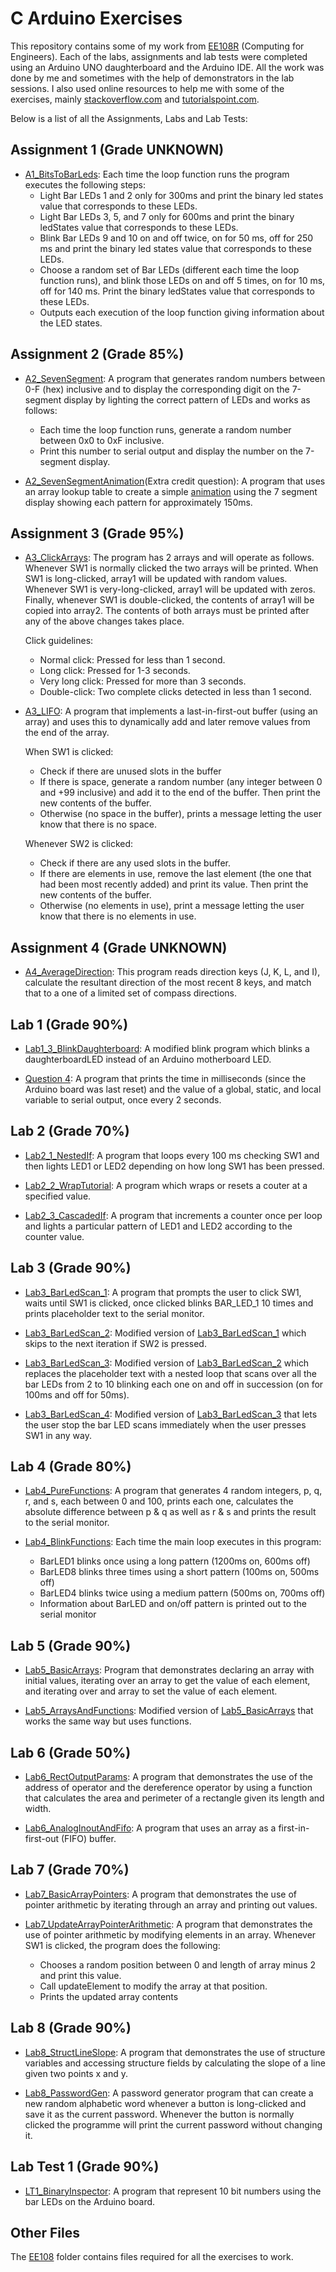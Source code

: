 # C Arduino Exercises
This repository contains some of my work from [EE108R](https://maynoothuniversity-my.sharepoint.com/:w:/g/personal/ann_dempsey_mu_ie/Eb65wkVxIYJKpBRAvqxKnxsBHvs8487p2m6Vf8zv4-d9-w?rtime=Gl2XpXxN10g) (Computing for Engineers). Each of the labs, assignments and lab tests were completed using an Arduino UNO daughterboard and the Arduino IDE. All the work was done by me and sometimes with the help of demonstrators in the lab sessions. I also used online resources to help me with some of the exercises, mainly [stackoverflow.com](stackoverflow.com) and [tutorialspoint.com](https://www.tutorialspoint.com/cprogramming/index.htm).

Below is a list of all the Assignments, Labs and Lab Tests:

## Assignment 1 (Grade UNKNOWN)
- [A1_BitsToBarLeds](https://github.com/ArturMK98/C-Arduino-Exercises/blob/master/Assignment%201/A1_BitsToBarLeds/A1_BitsToBarLeds.ino): Each time the loop function runs the program executes the following steps:
    - Light Bar LEDs 1 and 2 only for 300ms and print the binary led states value that corresponds to these LEDs.
    - Light Bar LEDs 3, 5, and 7 only for 600ms and print the binary ledStates value that corresponds to these LEDs.
    - Blink Bar LEDs 9 and 10 on and off twice, on for 50 ms, off for 250 ms and print the binary led states value that corresponds to these LEDs.
    - Choose a random set of Bar LEDs (different each time the loop function runs), and blink those LEDs on and off 5 times, on for 10 ms, off for 140 ms. Print the binary ledStates value that corresponds to these LEDs.
    - Outputs each execution of the loop function giving information about the LED states.

## Assignment 2 (Grade 85%)
- [A2_SevenSegment](https://github.com/ArturMK98/C-Arduino-Exercises/blob/master/Assignment%202/A2_SevenSegment/A2_SevenSegment.ino): A program that generates random numbers between 0-F (hex) inclusive and to display the corresponding digit on the 7-segment display by lighting the correct pattern of LEDs and works as follows:
    - Each time the loop function runs, generate a random number between 0x0 to 0xF inclusive.
    - Print this number to serial output and display the number on the 7-segment display.

- [A2_SevenSegmentAnimation](https://github.com/ArturMK98/C-Arduino-Exercises/blob/master/Assignment%202/A2_SevenSegmentAnimation/A2_SevenSegmentAnimation.ino)(Extra credit question): A program that uses an array lookup table to create a simple [animation](https://github.com/ArturMK98/C-Arduino-Exercises/blob/master/Assignment%202/MOV_1004.mp4) using the 7 segment display showing each pattern for approximately 150ms.

## Assignment 3 (Grade 95%)
- [A3_ClickArrays](https://github.com/ArturMK98/C-Arduino-Exercises/blob/master/Assignment%203/A3_ClickArrays/A3_ClickArrays.ino): The program has 2 arrays and will operate as follows. Whenever SW1 is normally clicked the two arrays will be printed. When SW1 is long-clicked, array1 will be updated with random values. Whenever SW1 is very-long-clicked, array1 will be updated with zeros. Finally, whenever SW1 is double-clicked, the contents of array1 will be copied into array2. The contents of both arrays must be printed after any of the above changes takes place.

    Click guidelines:
    - Normal click: Pressed for less than 1 second.
    - Long click: Pressed for 1-3 seconds.
    - Very long click: Pressed for more than 3 seconds.
    - Double-click: Two complete clicks detected in less than 1 second.
 
- [A3_LIFO](https://github.com/ArturMK98/C-Arduino-Exercises/blob/master/Assignment%203/A3_LIFO/A3_LIFO.ino): A program that implements a last-in-first-out buffer (using an array) and uses this  to dynamically add and later remove values from the end of the array.

    When SW1 is clicked:
    - Check if there are unused slots in the buffer
    - If there is space, generate a random number (any integer between 0 and +99 inclusive) and add it to the end of the buffer. Then print the new contents of the buffer. 
    - Otherwise (no space in the buffer), prints a message letting the user know that there is no space.
    
    Whenever SW2 is clicked:    
    -  Check if there are any used slots in the buffer.
    -  If there are elements in use, remove the last element (the one that had been most recently added) and print its value. Then print the new contents of the buffer.
    - Otherwise (no elements in use), print a message letting the user know that there is no elements in use.
     
## Assignment 4 (Grade UNKNOWN)
- [A4_AverageDirection](https://github.com/ArturMK98/C-Arduino-Exercises/blob/master/Assignment%204/A4_AverageDirection/A4_AverageDirection.ino): This program reads direction keys (J, K, L, and I), calculate the resultant direction of the most recent 8 keys, and match that to a one of a limited set of compass directions.

## Lab 1 (Grade 90%)
- [Lab1_3_BlinkDaughterboard](https://github.com/ArturMK98/C-Arduino-Exercises/blob/master/Lab%201/Lab1_3_BlinkDaughterboard/Lab1_3_BlinkDaughterboard.ino): A modified blink program which blinks a daughterboardLED instead of an Arduino motherboard LED.

- [Question 4](https://github.com/ArturMK98/C-Arduino-Exercises/blob/master/Lab%201/Question4/Question4.ino): A program that prints the time in milliseconds (since the Arduino board was last reset) and the value of a global, static, and local variable to serial output, once every 2 seconds.

## Lab 2 (Grade 70%)
- [Lab2_1_NestedIf](https://github.com/ArturMK98/C-Arduino-Exercises/blob/master/Lab%202/Lab2_1_NestedIf/Lab2_1_NestedIf.ino): A program that loops every 100 ms checking SW1 and then lights LED1 or LED2 depending on how long SW1 has been pressed.

- [Lab2_2_WrapTutorial](https://github.com/ArturMK98/C-Arduino-Exercises/blob/master/Lab%202/Lab2_2_WrapTutorial/Lab2_2_WrapTutorial.ino): A program which wraps or resets a couter at a specified value.

- [Lab2_3_CascadedIf](https://github.com/ArturMK98/C-Arduino-Exercises/blob/master/Lab%202/Lab2_3_CascadedIf/Lab2_3_CascadedIf.ino): A program that increments a counter once per loop and lights a particular pattern of LED1 and LED2 according to the counter value.

## Lab 3 (Grade 90%)
- [Lab3_BarLedScan_1](https://github.com/ArturMK98/C-Arduino-Exercises/blob/master/Lab%203/Lab3_BarLedScan_1/Lab3_BarLedScan_1.ino): A program that prompts the user to click SW1, waits until SW1 is clicked, once clicked blinks BAR_LED_1 10 times and prints placeholder text to the serial monitor.

- [Lab3_BarLedScan_2](https://github.com/ArturMK98/C-Arduino-Exercises/blob/master/Lab%203/Lab3_BarLedScan_2/Lab3_BarLedScan_2.ino): Modified version of [Lab3_BarLedScan_1](https://github.com/ArturMK98/C-Arduino-Exercises/blob/master/Lab%203/Lab3_BarLedScan_1/Lab3_BarLedScan_1.ino) which skips to the next iteration if SW2 is pressed.

- [Lab3_BarLedScan_3](https://github.com/ArturMK98/C-Arduino-Exercises/blob/master/Lab%203/Lab3_BarLedScan_3/Lab3_BarLedScan_3.ino): Modified version of [Lab3_BarLedScan_2](https://github.com/ArturMK98/C-Arduino-Exercises/blob/master/Lab%203/Lab3_BarLedScan_2/Lab3_BarLedScan_2.ino) which replaces the placeholder text with a nested loop that scans over all the bar LEDs from 2 to 10 blinking each one on and off in succession (on for 100ms and off for 50ms).

- [Lab3_BarLedScan_4](https://github.com/ArturMK98/C-Arduino-Exercises/blob/master/Lab%203/Lab3_BarLedScan_4/Lab3_BarLedScan_4.ino): Modified version of [Lab3_BarLedScan_3](https://github.com/ArturMK98/C-Arduino-Exercises/blob/master/Lab%203/Lab3_BarLedScan_3/Lab3_BarLedScan_3.ino) that lets the user stop the bar LED scans immediately when the user presses SW1 in any way.

## Lab 4 (Grade 80%)
- [Lab4_PureFunctions](https://github.com/ArturMK98/C-Arduino-Exercises/blob/master/Lab%204/Lab4_PureFunctions/Lab4_PureFunctions.ino): A program that generates 4 random integers, p, q, r, and s, each between 0 and 100, prints each one, calculates the absolute difference between p & q as well as r & s and prints the result to the serial monitor.

- [Lab4_BlinkFunctions](https://github.com/ArturMK98/C-Arduino-Exercises/blob/master/Lab%204/Lab4_BlinkFunction/Lab4_BlinkFunction.ino): Each time the main loop executes in this program:
    - BarLED1 blinks once using a long pattern (1200ms on, 600ms off)
    - BarLED8 blinks three times using a short pattern (100ms on, 500ms off)
    - BarLED4 blinks twice using a medium pattern (500ms on, 700ms off) 
    - Information about BarLED and on/off pattern is printed out to the serial monitor

## Lab 5 (Grade 90%)
- [Lab5_BasicArrays](https://github.com/ArturMK98/C-Arduino-Exercises/blob/master/Lab%205/Lab5_BasicArray/Lab5_BasicArray.ino): Program that demonstrates declaring an array with initial values, iterating over an array to get the value of each element, and iterating over and array to set the value of each element.

- [Lab5_ArraysAndFunctions](https://github.com/ArturMK98/C-Arduino-Exercises/blob/master/Lab%205/Lab5_ArraysAndFunctions/Lab5_ArraysAndFunctions.ino): Modified version of [Lab5_BasicArrays](https://github.com/ArturMK98/C-Arduino-Exercises/blob/master/Lab%205/Lab5_BasicArray/Lab5_BasicArray.ino) that works the same way but uses functions.

## Lab 6 (Grade 50%)
- [Lab6_RectOutputParams](https://github.com/ArturMK98/C-Arduino-Exercises/blob/master/Lab%206/Lab6_RectOutputParams/Lab6_RectOutputParams.ino): A program that demonstrates the use of the address of operator and the dereference operator by using a function that calculates the area and perimeter of a rectangle given its length and width.

- [Lab6_AnalogInoutAndFifo](https://github.com/ArturMK98/C-Arduino-Exercises/blob/master/Lab%206/Lab6_AnalogInoutAndFifo/Lab6_AnalogInoutAndFifo.ino): A program that uses an array as a first-in-first-out (FIFO) buffer.

## Lab 7 (Grade 70%)
- [Lab7_BasicArrayPointers](https://github.com/ArturMK98/C-Arduino-Exercises/blob/master/Lab%207/Lab7_BasicArrayPointers/Lab7_BasicArrayPointers.ino): A program that demonstrates the use of pointer arithmetic by iterating through an array and printing out values.

- [Lab7_UpdateArrayPointerArithmetic](https://github.com/ArturMK98/C-Arduino-Exercises/blob/master/Lab%207/Lab7_UpdateArrayPointerArithmetic/Lab7_UpdateArrayPointerArithmetic.ino): A program that demonstrates the use of pointer arithmetic by modifying elements in an array. Whenever SW1 is clicked, the program does the following: 
   - Chooses a random position between 0 and length of array minus 2 and print this value.
   - Call updateElement to modify the array at that position.
   - Prints the updated array contents

## Lab 8 (Grade 90%)
- [Lab8_StructLineSlope](https://github.com/ArturMK98/C-Arduino-Exercises/blob/master/Lab%208/Lab8_StructLineSlope/Lab8_StructLineSlope.ino): A program that demonstrates the use of structure variables and accessing structure fields by calculating the slope of a line given two points x and y.

- [Lab8_PasswordGen](https://github.com/ArturMK98/C-Arduino-Exercises/blob/master/Lab%208/Lab8_PasswordGen/Lab8_PasswordGen.ino): A password generator program that can create a new random alphabetic word whenever a button is long-clicked and save it as the current password. Whenever the button is normally clicked the programme will print the current password without changing it.

## Lab Test 1 (Grade 90%)
- [LT1_BinaryInspector](https://github.com/ArturMK98/C-Arduino-Exercises/blob/master/Lab%20Test%201/LT1_BinaryInspector/LT1_BinaryInspector.ino): A program that represent 10 bit numbers using the bar LEDs on the Arduino board. 

## Other Files
The [EE108](https://github.com/ArturMK98/C-Arduino-Exercises/tree/master/_EE108) folder contains files required for all the exercises to work.
